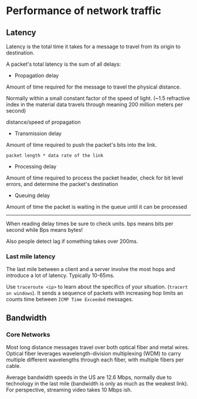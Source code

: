 # Performance of network traffic

## Latency

Latency is the total time it takes for a message to travel from its origin to
destination.

A packet's total latency is the sum of all delays:

- Propagation delay

Amount of time required for the message to travel the physical distance.

Normally within a small constant factor of the speed of light. (~1.5 refractive
index in the material data travels through meaning 200 million meters per second)

distance/speed of propagation

- Transmission delay

Amount of time required to push the packet's bits into the link.

`packet length * data rate of the link`

- Processing delay

Amount of time required to process the packet header, check for bit level
errors, and determine the packet's destination

- Queuing delay

Amount of time the packet is waiting in the queue until it can be processed

---

When reading delay times be sure to check units. bps means bits per second while
Bps means bytes!

Also people detect lag if something takes over 200ms.

### Last mile latency

The last mile between a client and a server involve the most hops and introduce
a lot of latency. Typically 10-65ms.

Use `traceroute <ip>` to learn about the specifics of your situation. (`tracert on
windows`). It sends a sequence of packets with increasing hop limits an counts
time between `ICMP Time Exceeded` messages.

## Bandwidth

### Core Networks

Most long distance messages travel over both optical fiber and metal wires.
Optical fiber leverages wavelength-division multiplexing (WDM) to carry multiple
different wavelengths through each fiber, with multiple fibers per cable.

Average bandwidth speeds in the US are 12.6 Mbps, normally due to technology in
the last mile (bandwidth is only as much as the weakest link). For perspective,
streaming video takes 10 Mbps ish.
